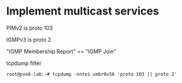 # Implement multicast services


PIMv2 is proto 103

IGMPv3 is proto 2


"IGMP Membership Report" == "IGMP Join"


tcpdump filter 

```
root@pve6-lab:~# tcpdump -nntei vmbr0v56 'proto 103 || proto 2'
```
